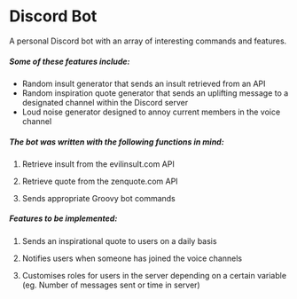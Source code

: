 # Discord Bot
A personal Discord bot with an array of interesting commands and features.

##### Some of these features include:
- Random insult generator that sends an insult retrieved from an API
- Random inspiration quote generator that sends an uplifting message to a designated channel within the Discord server
- Loud noise generator designed to annoy current members in the voice channel

##### The bot was written with the following functions in mind:
1. Retrieve insult from the evilinsult.com API
   

2. Retrieve quote from the zenquote.com API


3. Sends appropriate Groovy bot commands

##### Features to be implemented:
1. Sends an inspirational quote to users on a daily basis

2. Notifies users when someone has joined the voice channels

3. Customises roles for users in the server depending on a certain variable (eg. Number of messages sent or time in server)


